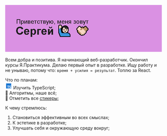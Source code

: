 <img alt="Приветствие в readme профиля" src="/header.png"> </img>

Всем добра и позитива. Я начинающий веб-разработчик. Окончил курсы Я.Практикума. Делаю первый опыт в разработке. Ищу работу и не унываю, потому что: `время + усилия = результат`. Топлю за React.

Что по планам:\
<img alt="Иконка TypeScript" width="22" height="22" src="/assets/icons/icons8-typescript-48.png"></img> Изучить TypeScript;\
🔣 Алгоритмы, наше всё;\
🎫 Отметить все [стикеры](https://miro.com/app/board/uXjVNHxhl30=/?share_link_id=162594989692);

К чему стремлюсь:
1. Становиться эффективным во всех смыслах;
2. К эстетике в разработке;
3. Улучшать себя и окружающую среду вокруг;

